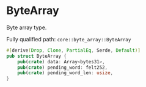 # ByteArray

Byte array type.

Fully qualified path: `core::byte_array::ByteArray`

```rust
#[derive(Drop, Clone, PartialEq, Serde, Default)]
pub struct ByteArray {
    pub(crate) data: Array<bytes31>,
    pub(crate) pending_word: felt252,
    pub(crate) pending_word_len: usize,
}
```

